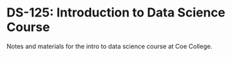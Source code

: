 # DS-125: Introduction to Data Science Course

Notes and materials for the intro to data science course at Coe College.
